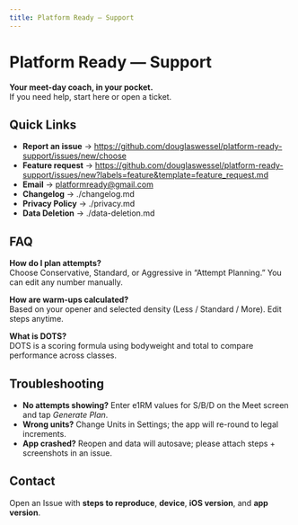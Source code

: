 ```yaml
---
title: Platform Ready — Support
---
```


# Platform Ready — Support

**Your meet-day coach, in your pocket.**  
If you need help, start here or open a ticket.

## Quick Links
- **Report an issue** → https://github.com/douglaswessel/platform-ready-support/issues/new/choose
- **Feature request** → https://github.com/douglaswessel/platform-ready-support/issues/new?labels=feature&template=feature_request.md
- **Email** → platformready@gmail.com
- **Changelog** → ./changelog.md
- **Privacy Policy** → ./privacy.md
- **Data Deletion** → ./data-deletion.md

## FAQ
**How do I plan attempts?**  
Choose Conservative, Standard, or Aggressive in “Attempt Planning.” You can edit any number manually.

**How are warm-ups calculated?**  
Based on your opener and selected density (Less / Standard / More). Edit steps anytime.

**What is DOTS?**  
DOTS is a scoring formula using bodyweight and total to compare performance across classes.

## Troubleshooting
- **No attempts showing?** Enter e1RM values for S/B/D on the Meet screen and tap *Generate Plan*.
- **Wrong units?** Change Units in Settings; the app will re-round to legal increments.
- **App crashed?** Reopen and data will autosave; please attach steps + screenshots in an issue.

## Contact
Open an Issue with **steps to reproduce**, **device**, **iOS version**, and **app version**.
